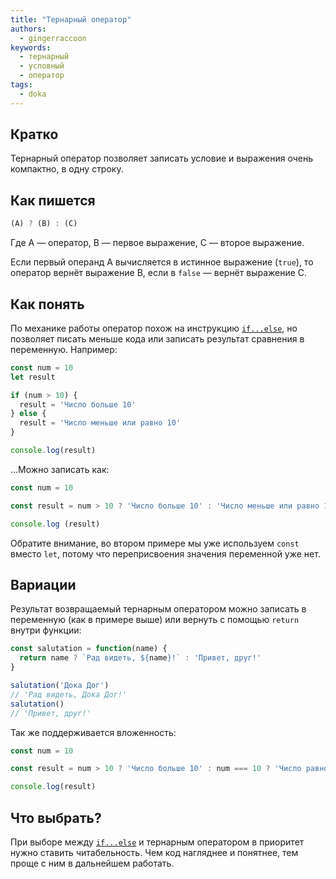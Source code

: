 ```yaml
---
title: "Тернарный оператор"
authors:
  - gingerraccoon
keywords:
  - тернарный
  - условный
  - оператор
tags:
  - doka
---
```


## Кратко

Тернарный оператор позволяет записать условие и выражения очень компактно, в одну строку.

## Как пишется

```js
(A) ? (B) : (C)
```

Где A — оператор, B — первое выражение, C — второе выражение.

Если первый операнд A вычисляется в истинное выражение (`true`), то оператор вернёт выражение B, если в `false` — вернёт выражение C.

## Как понять

По механике работы оператор похож на инструкцию [`if...else`](/js/if-else), но позволяет писать меньше кода или записать результат сравнения в переменную. Например:

```js
const num = 10
let result

if (num > 10) {
  result = 'Число больше 10'
} else {
  result = 'Число меньше или равно 10'
}

console.log(result)
```

...Можно записать как:

```js
const num = 10

const result = num > 10 ? 'Число больше 10' : 'Число меньше или равно 10'

console.log (result)
```

Обратите внимание, во втором примере мы уже используем `const` вместо `let`, потому что переприсвоения значения переменной уже нет.

## Вариации

Результат возвращаемый тернарным оператором можно записать в переменную (как в примере выше) или вернуть с помощью `return` внутри функции:

```js
const salutation = function(name) {
  return name ? `Рад видеть, ${name}!` : 'Привет, друг!'
}

salutation('Дока Дог')
// 'Рад видеть, Дока Дог!'
salutation()
// 'Привет, друг!'
```

Так же поддерживается вложенность:

```js
const num = 10

const result = num > 10 ? 'Число больше 10' : num === 10 ? 'Число равно 10' : 'Число меньше 10'

console.log(result)
```

## Что выбрать?

При выборе между [`if...else`](/js/if-else) и тернарным оператором в приоритет нужно ставить читабельность. Чем код нагляднее и понятнее, тем проще с ним в дальнейшем работать.

